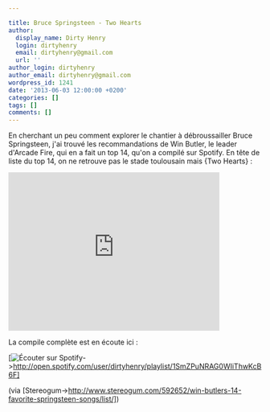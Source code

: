 ```yaml
---

title: Bruce Springsteen - Two Hearts
author:
  display_name: Dirty Henry
  login: dirtyhenry
  email: dirtyhenry@gmail.com
  url: ''
author_login: dirtyhenry
author_email: dirtyhenry@gmail.com
wordpress_id: 1241
date: '2013-06-03 12:00:00 +0200'
categories: []
tags: []
comments: []
---
```

En cherchant un peu comment explorer le chantier à débroussailler Bruce Springsteen, j'ai trouvé les recommandations de Win Butler, le leader d'Arcade Fire, qui en a fait un top 14, qu'on a compilé sur Spotify. En tête de liste du top 14, on ne retrouve pas le stade toulousain mais {Two Hearts} :

<iframe width="420" height="315" src="http://www.youtube.com/embed/g3aqhFjYLWk" frameborder="0" allowfullscreen></iframe>

La compile complète est en écoute ici : 

[<img alt="Écouter sur Spotify" src="/squelettes/images/spotify-button.png" />->http://open.spotify.com/user/dirtyhenry/playlist/1SmZPuNRAG0WIiThwKcB6F]

(via [Stereogum->http://www.stereogum.com/592652/win-butlers-14-favorite-springsteen-songs/list/])
